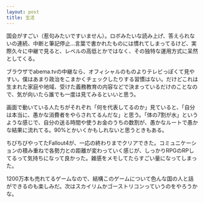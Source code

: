 ```yaml
---
layout: post
title: 生活
---
```

国会がすごい（惹句みたいですいません）。ロボみたいな読み上げ、答えられないの連続、中断と筆記停止…言葉で書かれたものには慣れてしまってるけど、実際久々に中継で見ると、レベルの高低とかではなく、その独特な運用方式に呆然としてくる。

ブラウザでabema.tvの中継なら、オフィシャルのものよりテレビっぽくて見やすい。僕はあまり政治をこまかくチェックしたりする習慣はない。だけどこれは生まれた家庭や地域、受けた義務教育の内容などで決まっているだけのことなので、気が向いたら誰でも一度は見てみるといいと思う。

画面で動いている人たちがそれぞれ「何を代表してるのか」見ていると、「自分は本当に、愚かな消費者をやらされてるんだな」と思う。「体の7割が水」というような感じで、自分の送る時間や使うお金のうちの数割が、愚かなルートで愚かな結果に流れてる。90%とかいくかもしれないと思うときもある。

ちびちびやってたFallout4が、一応の終わりまでクリアできた。コミュニケーションの積み重ねで各勢力との距離が変わっていく感じが、しっかりRPGのRPしてるって気持ちになって良かった。雑感をメモしてたらすごい量になってしまった。

1200万本も売れてるゲームなので、結構このゲームについて色んな国の人と話ができるのも楽しみだ。次はスカイリムかゴーストリコンっていうのをやろうかな。
